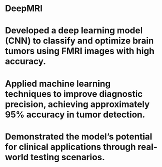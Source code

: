 # DeepMRI
# Developed a deep learning model (CNN) to classify and optimize brain tumors using FMRI images with high accuracy.
#	Applied machine learning techniques to improve diagnostic precision, achieving approximately 95% accuracy in tumor detection.
# Demonstrated the model’s potential for clinical applications through real-world testing scenarios.
